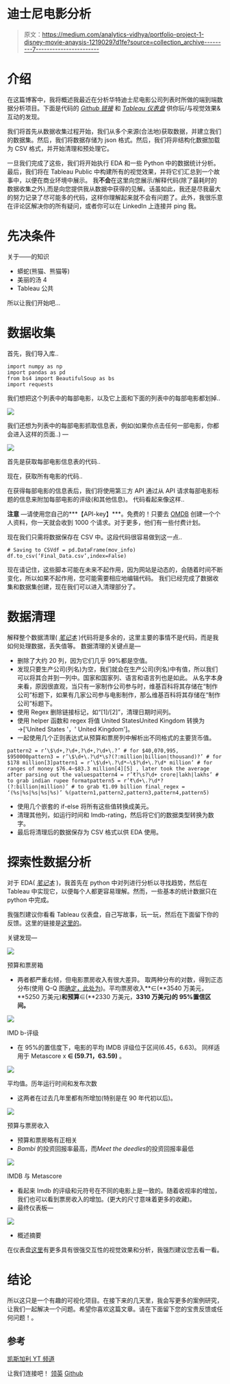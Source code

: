 # 迪士尼电影分析

> 原文：<https://medium.com/analytics-vidhya/portfolio-project-1-disney-movie-anaysis-12190297d1fe?source=collection_archive---------7----------------------->

# 介绍

在这篇博客中，我将概述我最近在分析华特迪士尼电影公司列表时所做的端到端数据分析项目。下面是代码的 [*Github 链接*](https://github.com/Dvboi/Disney-Movie-Analysis) 和 [*Tableau 仪表盘*](https://public.tableau.com/views/DisneyMovies_16148452251710/Story1?:language=en&:display_count=y&publish=yes&:origin=viz_share_link) 供你玩/与视觉效果&互动的发现。

我们将首先从数据收集过程开始，我们从多个来源(合法地)获取数据，并建立我们的数据集。然后，我们将数据存储为 json 格式。然后，我们将非结构化数据加载为 CSV 格式，并开始清理和预处理它。

一旦我们完成了这些，我们将开始执行 EDA 和一些 Python 中的数据统计分析。最后，我们将在 Tableau Public 中构建所有的视觉效果，并将它们汇总到一个故事中，以便在商业环境中展示。
我**不会**在这里向您展示/解释代码(除了最耗时的数据收集之外),而是向您提供我从数据中获得的见解。话虽如此，我还是尽我最大的努力记录了尽可能多的代码，这样你理解起来就不会有问题了。此外，我很乐意在评论区解决你的所有疑问，或者你可以在 LinkedIn 上连接并 ping 我。

# 先决条件

关于——的知识

*   蟒蛇(熊猫、熊猫等)
*   美丽的汤 4
*   Tableau 公共

所以让我们开始吧…

# 数据收集

首先，我们导入库..

```
import numpy as np
import pandas as pd
from bs4 import BeautifulSoup as bs
import requests
```

我们想把这个列表中的每部电影，以及它上面和下面的列表中的每部电影都划掉..

![](img/47fcfb595e3fc047a5897617e34831dd.png)

我们还想为列表中的每部电影抓取信息表，例如(如果你点击任何一部电影，你都会进入这样的页面..) —

![](img/730f8f5b4707881014e28b8ac2e61b76.png)

首先是获取每部电影信息表的代码..

现在，获取所有电影的代码..

在获得每部电影的信息表后，我们将使用第三方 API 通过从 API 请求每部电影标题的信息来附加每部电影的评级(和其他信息)。
代码看起来像这样..

**注意** —请使用您自己的***【API-key】***。免费的！只要去 [OMDB](http://www.omdbapi.com/) 创建一个个人资料，你一天就会收到 1000 个请求。对于更多，他们有一些付费计划。

现在我们只需将数据保存在 CSV 中。这段代码很容易做到这一点..

```
# Saving to CSVdf = pd.DataFrame(mov_info)
df.to_csv(‘Final_Data.csv’,index=False)
```

现在请记住，这些脚本可能在未来不起作用，因为网站是动态的，会随着时间不断变化，所以如果不起作用，您可能需要相应地编辑代码。
我们已经完成了数据收集和数据集创建，现在我们可以进入清理部分了。

# **数据清理**

解释整个数据清理( [*笔记本*](https://github.com/Dvboi/Disney-Movie-Analysis/blob/master/Data%20Cleaning.ipynb) )代码将是多余的，这里主要的事情不是代码，而是我如何处理数据，丢失值等。
数据清理的关键点是—

*   删除了大约 20 列，因为它们几乎 99%都是空值。
*   发现只要生产公司(列名)为空，我们就会在生产公司(列名)中有值，所以我们可以将其合并到一列中。国家和国家列、语言和语言列也是如此。
    从名字本身来看，原因很直观，当只有一家制作公司参与时，维基百科将其存储在“制作公司”标题下，如果有几家公司参与电影制作，那么维基百科将其存储在“制作公司”标题下。
*   使用 Regex 删除链接标记，如“[1]/[2]”，清理日期时间列。
*   使用 helper 函数和 regex 将值 United StatesUnited Kingdom 转换为→['United States '，' United Kingdom']。
*   一起使用几个正则表达式从预算和票房列中解析出不同格式的主要货币值。

```
pattern2 = r’\$\d+,?\d+,?\d+,?\d+\.?’ # for $40,070,995, $950000pattern3 = r’\$\d+\.?\d*\s?(?:million|billion|thousand)?’ # for $178 million[3]pattern1 = r’\$\d+\.?\d*–\$?\d+\.?\d* million’ # for ranges of money $76.4–$83.3 million[4][5] , later took the average after parsing out the valuespattern4 = r’₹?\s?\d+ crore|lakh|lakhs’ # to grab indian rupee formatpattern5 = r’₹\d+\.?\d*? (?:billion|million)’ # to grab ₹1.09 billion final_regex = ‘(%s|%s|%s|%s|%s)’ %(pattern1,pattern2,pattern3,pattern4,pattern5)
```

*   使用几个嵌套的 if-else 将所有这些值转换成美元。
*   清理其他列，如运行时间和 Imdb-rating，然后将它们的数据类型转换为数字。
*   最后将清理后的数据保存为 CSV 格式以供 EDA 使用。

# **探索性数据分析**

对于 EDA( [*笔记本*](https://github.com/Dvboi/Disney-Movie-Analysis/blob/master/EDA.ipynb) )，我首先在 python 中对列进行分析以寻找趋势，然后在 Tableau 中实现它，以便每个人都更容易理解。然而，一些基本的统计数据只在 python 中完成。

我强烈建议你看看 Tableau 仪表盘，自己写故事，玩一玩，然后在下面留下你的反馈。这里的链接是[这里的](https://public.tableau.com/views/DisneyMovies_16148452251710/Story1?:language=en&:display_count=y&:origin=viz_share_link)。

关键发现—

![](img/639be4b38dcc09d55e3c20faccc700fc.png)

预算和票房箱

*   两者都严重右倾，但电影票房收入有很大差异。
    取两种分布的对数，得到正态分布(使用 Q-Q 图[确定，此处为](https://github.com/Dvboi/Disney-Movie-Analysis/blob/master/EDA.ipynb))。平均票房收入**∈(**3540 万美元，**5250 万美元)**和预算**∈(**2330 万美元，**3310 万美元)的 95%置信区间。**

![](img/0104fde3dc0b5077dcce3e31b0e177d6.png)

IMD b-评级

*   在 95%的置信度下，电影的平均 IMDB 评级位于区间(6.45，6.63)。
    同样适用于 Metascore x **∈ (59.71，63.59)** 。

![](img/1c7be4ffc11d351627989a48d046ff66.png)

平均值。历年运行时间和发布次数

*   这两者在过去几年里都有所增加(特别是在 90 年代初以后)。

![](img/d1bd49f9ac0dfe4b8d450152edc173c7.png)

预算与票房收入

*   预算和票房略有正相关
*   *Bambi* 的投资回报率最高，而*Meet the deedles*的投资回报率最低

![](img/de834e92a0dc6e3841a4a647c32e27d9.png)

IMDB 与 Metascore

*   看起来 Imdb 的评级和元符号在不同的电影上是一致的。随着收视率的增加，我们也可以看到票房收入的增加。(更大的尺寸意味着更多的收藏)。
*   最终仪表板—

![](img/ca7df61728a9264f2a88384a10062f76.png)

*   概述摘要

在仪表盘[这里](https://public.tableau.com/views/DisneyMovies_16148452251710/Story1?:language=en&:display_count=y&:origin=viz_share_link)有更多具有很强交互性的视觉效果和分析，我强烈建议您去看一看。

# 结论

所以这只是一个有趣的可视化项目。在接下来的几天里，我会写更多的案例研究，让我们一起解决一个问题。希望你喜欢这篇文章。请在下面留下您的宝贵反馈或任何问题！。

## 参考

[凯斯加利 YT 频道](https://www.youtube.com/channel/UCq6XkhO5SZ66N04IcPbqNcw)

让我们连接吧！
[领英](https://www.linkedin.com/in/devansh-verma-609218148/)
[Github](https://github.com/Dvboi)